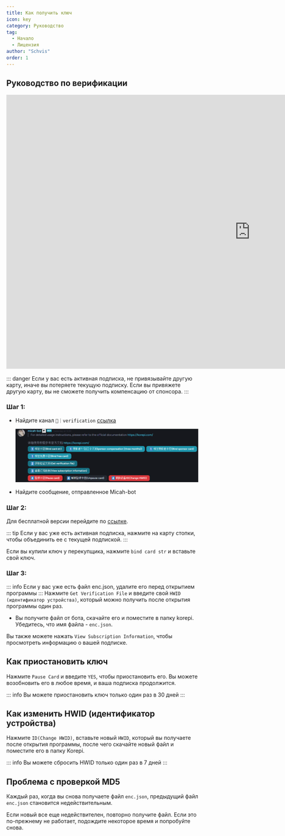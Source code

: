 ```yaml
---
title: Как получить ключ
icon: key
category: Руководство
tag:
  - Начало
  - Лицензия
author: "Schvis"
order: 1
---
```


## Руководство по верификации

<div class="iframe-container"><iframe width="1280" height="720" src="https://www.youtube.com/embed/ST9akMsGJog" title="How to activate your key - Korepi" frameborder="0" allow="accelerometer; autoplay; clipboard-write; encrypted-media; gyroscope; picture-in-picture; web-share" referrerpolicy="strict-origin-when-cross-origin" allowfullscreen></iframe></div>

::: danger Если у вас есть активная подписка, не привязывайте другую карту, иначе вы потеряете текущую подписку. Если вы привяжете другую карту, вы не сможете получить компенсацию от спонсора.
:::

### Шаг 1:
- Найдите канал `🔐｜verification` [ссылка](https://discord.com/channels/1069057220802781265/1203687333107335198)

  ![img.png](/assets/images/docs/202402/verify-1.png)
- Найдите сообщение, отправленное Micah-bot
### Шаг 2:
Для бесплатной версии перейдите по [ссылке](free.md).

::: tip Если у вас уже есть активная подписка, нажмите на карту стопки, чтобы объединить ее с текущей подпиской.
:::

Если вы купили ключ у перекупщика, нажмите `bind card str` и вставьте свой ключ.

### Шаг 3:
::: info Если у вас уже есть файл enc.json, удалите его перед открытием программы
:::
Нажмите `Get Verification File` и введите свой `HWID (идентификатор устройства)`, который можно получить после открытия программы один раз.
- Вы получите файл от бота, скачайте его и поместите в папку korepi. Убедитесь, что имя файла - `enc.json`.

Вы также можете нажать `View Subscription Information`, чтобы просмотреть информацию о вашей подписке.

## Как приостановить ключ

Нажмите `Pause Card` и введите `YES`, чтобы приостановить его. Вы можете возобновить его в любое время, и ваша подписка продолжится.

::: info Вы можете приостановить ключ только один раз в 30 дней
:::

## Как изменить HWID (идентификатор устройства)

Нажмите `ID(Change HWID)`, вставьте новый `HWID`, который вы получаете после открытия программы, после чего скачайте новый файл и поместите его в папку Korepi.

::: info Вы можете сбросить HWID только один раз в 7 дней
:::

## Проблема с проверкой MD5
Каждый раз, когда вы снова получаете файл `enc.json`, предыдущий файл `enc.json` становится недействительным.

Если новый все еще недействителен, повторно получите файл. Если это по-прежнему не работает, подождите некоторое время и попробуйте снова.
